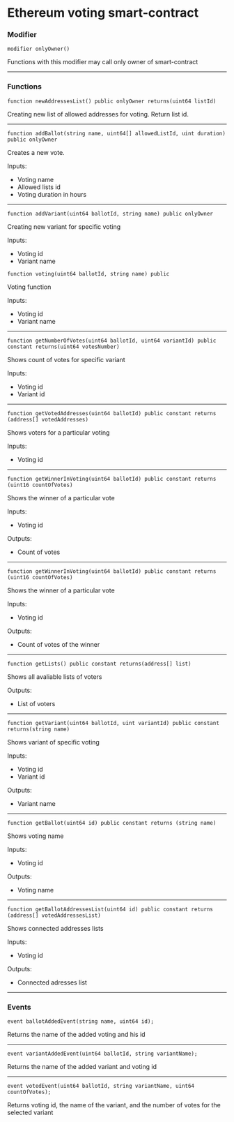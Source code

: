 # Еthereum voting smart-contract

### Modifier

```
modifier onlyOwner()
```

Functions with this modifier may call only owner of smart-contract

---

### Functions

```
function newAddressesList() public onlyOwner returns(uint64 listId)
```
Creating new list of allowed addresses for voting. Return list id.

---

```
function addBallot(string name, uint64[] allowedListId, uint duration) public onlyOwner
```

Creates a new vote.

Inputs:
* Voting name
* Allowed lists id
* Voting duration in hours


---

```
function addVariant(uint64 ballotId, string name) public onlyOwner
```

Creating new variant for specific voting

Inputs:
* Voting id
* Variant name

```
function voting(uint64 ballotId, string name) public
```

Voting function

Inputs:
* Voting id
* Variant name

---

```
function getNumberOfVotes(uint64 ballotId, uint64 variantId) public constant returns(uint64 votesNumber)
```

Shows count of votes for specific variant

Inputs:
* Voting id
* Variant id

---

```
function getVotedAddresses(uint64 ballotId) public constant returns (address[] votedAddresses)
```
Shows voters for a particular voting

Inputs:
* Voting id

---

```
function getWinnerInVoting(uint64 ballotId) public constant returns (uint16 countOfVotes)
```
Shows the winner of a particular vote

Inputs:
* Voting id

Outputs:
* Count of votes

---

```
function getWinnerInVoting(uint64 ballotId) public constant returns (uint16 countOfVotes)
```
Shows the winner of a particular vote

Inputs:
* Voting id

Outputs:
* Count of votes of the winner

---

```
function getLists() public constant returns(address[] list)
```
Shows all avaliable lists of voters

Outputs:
* List of voters

---

```
function getVariant(uint64 ballotId, uint variantId) public constant returns(string name)
```
Shows variant of specific voting

Inputs:
* Voting id
* Variant id

Outputs:
* Variant name

---

```
function getBallot(uint64 id) public constant returns (string name)
```
Shows voting name

Inputs:
* Voting id

Outputs:
* Voting name

---


```
function getBallotAddressesList(uint64 id) public constant returns (address[] votedAddressesList)
```
Shows connected addresses lists

Inputs:
* Voting id

Outputs:
* Connected adresses list

---


### Events

```
event ballotAddedEvent(string name, uint64 id);
```

Returns the name of the added voting and his id

---

```
event variantAddedEvent(uint64 ballotId, string variantName);
```

Returns the name of the added variant and voting id


---

```
event votedEvent(uint64 ballotId, string variantName, uint64 countOfVotes);
```

Returns voting id, the name of the variant, and the number of votes for the selected variant
